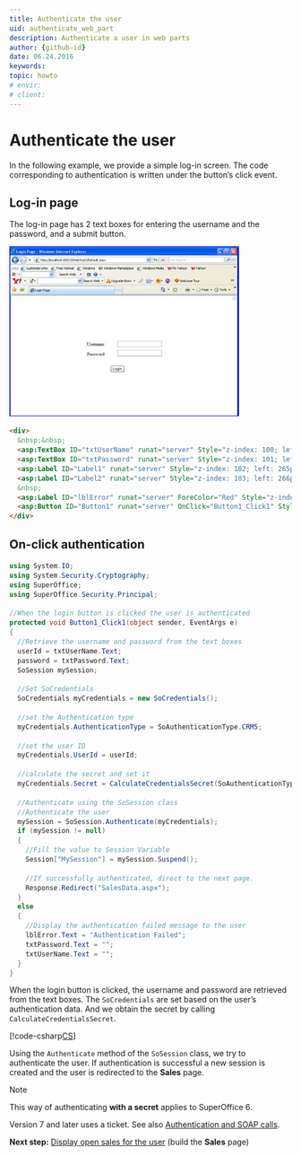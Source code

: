 ```yaml
---
title: Authenticate the user
uid: authenticate_web_part
description: Authenticate a user in web parts
author: {github-id}
date: 06.24.2016
keywords:
topic: howto
# envir:
# client:
---
```


# Authenticate the user

In the following example, we provide a simple log-in screen. The code corresponding to authentication is written under the button’s click event.

## Log-in page

The log-in page has 2 text boxes for entering the username and the password, and a submit button.

![02][img1]

```html
<div>
  &nbsp;&nbsp;
  <asp:TextBox ID="txtUserName" runat="server" Style="z-index: 100; left: 372px; position: absolute; top: 161px"></asp:TextBox>
  <asp:TextBox ID="txtPassword" runat="server" Style="z-index: 101; left: 372px; position: absolute; top: 193px" TextMode="Password"></asp:TextBox>
  <asp:Label ID="Label1" runat="server" Style="z-index: 102; left: 265px; position: absolute; top: 163px" Text="Username" Width="77px"></asp:Label>
  <asp:Label ID="Label2" runat="server" Style="z-index: 103; left: 266px; position: absolute; top: 198px" Text="Password" Width="77px"></asp:Label>
  &nbsp;
  <asp:Label ID="lblError" runat="server" ForeColor="Red" Style="z-index: 104; left: 321px; position: absolute; top: 115px" Text="Authentication Failed" Visible="False" Width="174px"></asp:Label>
  <asp:Button ID="Button1" runat="server" OnClick="Button1_Click1" Style="z-index: 106; left: 348px; position: absolute; top: 248px" Text="Login" Width="48px" />
</div>
```

## On-click authentication

```csharp
using System.IO;
using System.Security.Cryptography;
using SuperOffice;
using SuperOffice.Security.Principal;

//When the login button is clicked the user is authenticated
protected void Button1_Click1(object sender, EventArgs e)
{
  //Retrieve the username and password from the text boxes
  userId = txtUserName.Text;
  password = txtPassword.Text;
  SoSession mySession;

  //Set SoCredentials
  SoCredentials myCredentials = new SoCredentials();

  //set the Authentication type
  myCredentials.AuthenticationType = SoAuthenticationType.CRM5;

  //set the user ID
  myCredentials.UserId = userId;

  //calculate the secret and set it
  myCredentials.Secret = CalculateCredentialsSecret(SoAuthenticationType.CRM5, GetDays(),userId, password);

  //Authenticate using the SoSession class
  //Authenticate the user
  mySession = SoSession.Authenticate(myCredentials);
  if (mySession != null)
  {
    //Fill the value to Session Variable
    Session["MySession"] = mySession.Suspend();

    //If successfully authenticated, direct to the next page.
    Response.Redirect("SalesData.aspx");
  }
  else
  {
    //Display the authentication failed message to the user
    lblError.Text = "Authentication Failed";
    txtPassword.Text = "";
    txtUserName.Text = "";
  }
}
```

When the login button is clicked, the username and password are retrieved from the text boxes. The `SoCredentials` are set based on the user’s authentication data. And we obtain the secret by calling `CalculateCredentialsSecret`.

[!code-csharp[CS](../../authentication/includes/calculatecredentialssecret.cs)]

Using the `Authenticate` method of the `SoSession` class, we try to authenticate the user. If authentication is successful a new session is created and the user is redirected to the **Sales** page.

> [!NOTE]
> This way of authenticating **with a secret** applies to SuperOffice 6.
>
> Version 7 and later uses a ticket. See also [Authentication and SOAP calls][1].

**Next step:**  [Display open sales for the user][3] (build the **Sales** page)

<!-- Referenced links -->
[1]: ../../authentication/onsite/sosession/using-soap.md
[3]: display-open-sales-for-user.md

<!-- Referenced images -->
[img1]: media/image002.jpg

